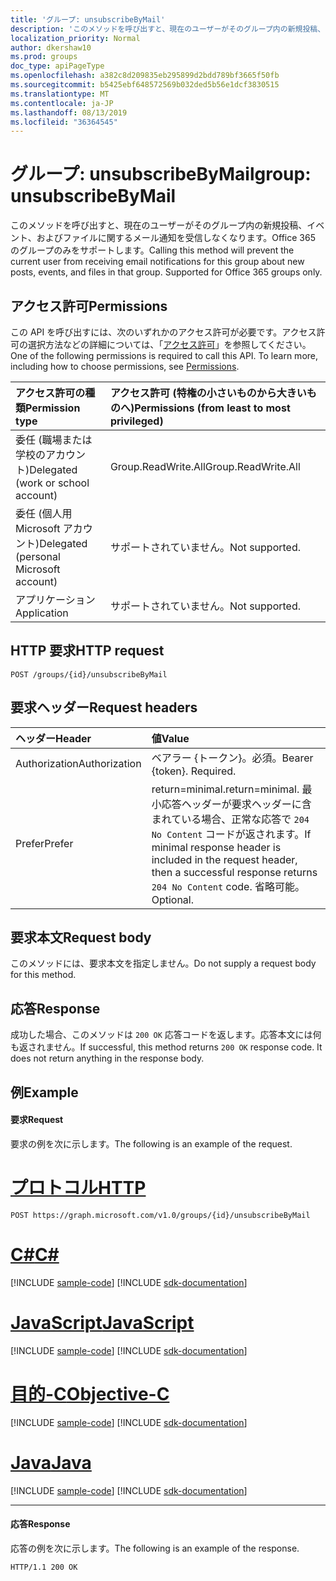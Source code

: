 ```yaml
---
title: 'グループ: unsubscribeByMail'
description: 'このメソッドを呼び出すと、現在のユーザーがそのグループ内の新規投稿、イベント、およびファイルに関するメール通知を受信しなくなります。Office 365 のグループのみをサポートします。 '
localization_priority: Normal
author: dkershaw10
ms.prod: groups
doc_type: apiPageType
ms.openlocfilehash: a382c8d209835eb295899d2bdd789bf3665f50fb
ms.sourcegitcommit: b5425ebf648572569b032ded5b56e1dcf3830515
ms.translationtype: MT
ms.contentlocale: ja-JP
ms.lasthandoff: 08/13/2019
ms.locfileid: "36364545"
---
```

# <a name="group-unsubscribebymail"></a><span data-ttu-id="c921b-104">グループ: unsubscribeByMail</span><span class="sxs-lookup"><span data-stu-id="c921b-104">group: unsubscribeByMail</span></span>
<span data-ttu-id="c921b-p102">このメソッドを呼び出すと、現在のユーザーがそのグループ内の新規投稿、イベント、およびファイルに関するメール通知を受信しなくなります。Office 365 のグループのみをサポートします。</span><span class="sxs-lookup"><span data-stu-id="c921b-p102">Calling this method will prevent the current user from receiving email notifications for this group about new posts, events, and files in that group. Supported for Office 365 groups only.</span></span> 

## <a name="permissions"></a><span data-ttu-id="c921b-107">アクセス許可</span><span class="sxs-lookup"><span data-stu-id="c921b-107">Permissions</span></span>
<span data-ttu-id="c921b-p103">この API を呼び出すには、次のいずれかのアクセス許可が必要です。アクセス許可の選択方法などの詳細については、「[アクセス許可](/graph/permissions-reference)」を参照してください。</span><span class="sxs-lookup"><span data-stu-id="c921b-p103">One of the following permissions is required to call this API. To learn more, including how to choose permissions, see [Permissions](/graph/permissions-reference).</span></span>

|<span data-ttu-id="c921b-110">アクセス許可の種類</span><span class="sxs-lookup"><span data-stu-id="c921b-110">Permission type</span></span>      | <span data-ttu-id="c921b-111">アクセス許可 (特権の小さいものから大きいものへ)</span><span class="sxs-lookup"><span data-stu-id="c921b-111">Permissions (from least to most privileged)</span></span>              |
|:--------------------|:---------------------------------------------------------|
|<span data-ttu-id="c921b-112">委任 (職場または学校のアカウント)</span><span class="sxs-lookup"><span data-stu-id="c921b-112">Delegated (work or school account)</span></span> | <span data-ttu-id="c921b-113">Group.ReadWrite.All</span><span class="sxs-lookup"><span data-stu-id="c921b-113">Group.ReadWrite.All</span></span>    |
|<span data-ttu-id="c921b-114">委任 (個人用 Microsoft アカウント)</span><span class="sxs-lookup"><span data-stu-id="c921b-114">Delegated (personal Microsoft account)</span></span> | <span data-ttu-id="c921b-115">サポートされていません。</span><span class="sxs-lookup"><span data-stu-id="c921b-115">Not supported.</span></span>    |
|<span data-ttu-id="c921b-116">アプリケーション</span><span class="sxs-lookup"><span data-stu-id="c921b-116">Application</span></span> | <span data-ttu-id="c921b-117">サポートされていません。</span><span class="sxs-lookup"><span data-stu-id="c921b-117">Not supported.</span></span> |

## <a name="http-request"></a><span data-ttu-id="c921b-118">HTTP 要求</span><span class="sxs-lookup"><span data-stu-id="c921b-118">HTTP request</span></span>
<!-- { "blockType": "ignored" } -->
```http
POST /groups/{id}/unsubscribeByMail
```
## <a name="request-headers"></a><span data-ttu-id="c921b-119">要求ヘッダー</span><span class="sxs-lookup"><span data-stu-id="c921b-119">Request headers</span></span>
| <span data-ttu-id="c921b-120">ヘッダー</span><span class="sxs-lookup"><span data-stu-id="c921b-120">Header</span></span>       | <span data-ttu-id="c921b-121">値</span><span class="sxs-lookup"><span data-stu-id="c921b-121">Value</span></span> |
|:---------------|:--------|
| <span data-ttu-id="c921b-122">Authorization</span><span class="sxs-lookup"><span data-stu-id="c921b-122">Authorization</span></span>  | <span data-ttu-id="c921b-p104">ベアラー {トークン}。必須。</span><span class="sxs-lookup"><span data-stu-id="c921b-p104">Bearer {token}. Required.</span></span>  |
| <span data-ttu-id="c921b-125">Prefer</span><span class="sxs-lookup"><span data-stu-id="c921b-125">Prefer</span></span> | <span data-ttu-id="c921b-126">return=minimal.</span><span class="sxs-lookup"><span data-stu-id="c921b-126">return=minimal.</span></span> <span data-ttu-id="c921b-127">最小応答ヘッダーが要求ヘッダーに含まれている場合、正常な応答で `204 No Content` コードが返されます。</span><span class="sxs-lookup"><span data-stu-id="c921b-127">If minimal response header is included in the request header, then a successful response returns `204 No Content` code.</span></span> <span data-ttu-id="c921b-128">省略可能。</span><span class="sxs-lookup"><span data-stu-id="c921b-128">Optional.</span></span>  | 

## <a name="request-body"></a><span data-ttu-id="c921b-129">要求本文</span><span class="sxs-lookup"><span data-stu-id="c921b-129">Request body</span></span>
<span data-ttu-id="c921b-130">このメソッドには、要求本文を指定しません。</span><span class="sxs-lookup"><span data-stu-id="c921b-130">Do not supply a request body for this method.</span></span>

## <a name="response"></a><span data-ttu-id="c921b-131">応答</span><span class="sxs-lookup"><span data-stu-id="c921b-131">Response</span></span>
<span data-ttu-id="c921b-p106">成功した場合、このメソッドは `200 OK` 応答コードを返します。応答本文には何も返されません。</span><span class="sxs-lookup"><span data-stu-id="c921b-p106">If successful, this method returns `200 OK` response code. It does not return anything in the response body.</span></span>

## <a name="example"></a><span data-ttu-id="c921b-134">例</span><span class="sxs-lookup"><span data-stu-id="c921b-134">Example</span></span>
#### <a name="request"></a><span data-ttu-id="c921b-135">要求</span><span class="sxs-lookup"><span data-stu-id="c921b-135">Request</span></span>
<span data-ttu-id="c921b-136">要求の例を次に示します。</span><span class="sxs-lookup"><span data-stu-id="c921b-136">The following is an example of the request.</span></span>

# <a name="httptabhttp"></a>[<span data-ttu-id="c921b-137">プロトコル</span><span class="sxs-lookup"><span data-stu-id="c921b-137">HTTP</span></span>](#tab/http)
<!-- {
  "blockType": "request",
  "name": "group_unsubscribebymail"
}-->
```http
POST https://graph.microsoft.com/v1.0/groups/{id}/unsubscribeByMail
```
# <a name="ctabcsharp"></a>[<span data-ttu-id="c921b-138">C#</span><span class="sxs-lookup"><span data-stu-id="c921b-138">C#</span></span>](#tab/csharp)
[!INCLUDE [sample-code](../includes/snippets/csharp/group-unsubscribebymail-csharp-snippets.md)]
[!INCLUDE [sdk-documentation](../includes/snippets/snippets-sdk-documentation-link.md)]

# <a name="javascripttabjavascript"></a>[<span data-ttu-id="c921b-139">JavaScript</span><span class="sxs-lookup"><span data-stu-id="c921b-139">JavaScript</span></span>](#tab/javascript)
[!INCLUDE [sample-code](../includes/snippets/javascript/group-unsubscribebymail-javascript-snippets.md)]
[!INCLUDE [sdk-documentation](../includes/snippets/snippets-sdk-documentation-link.md)]

# <a name="objective-ctabobjc"></a>[<span data-ttu-id="c921b-140">目的-C</span><span class="sxs-lookup"><span data-stu-id="c921b-140">Objective-C</span></span>](#tab/objc)
[!INCLUDE [sample-code](../includes/snippets/objc/group-unsubscribebymail-objc-snippets.md)]
[!INCLUDE [sdk-documentation](../includes/snippets/snippets-sdk-documentation-link.md)]

# <a name="javatabjava"></a>[<span data-ttu-id="c921b-141">Java</span><span class="sxs-lookup"><span data-stu-id="c921b-141">Java</span></span>](#tab/java)
[!INCLUDE [sample-code](../includes/snippets/java/group-unsubscribebymail-java-snippets.md)]
[!INCLUDE [sdk-documentation](../includes/snippets/snippets-sdk-documentation-link.md)]

---


#### <a name="response"></a><span data-ttu-id="c921b-142">応答</span><span class="sxs-lookup"><span data-stu-id="c921b-142">Response</span></span>
<span data-ttu-id="c921b-143">応答の例を次に示します。</span><span class="sxs-lookup"><span data-stu-id="c921b-143">The following is an example of the response.</span></span> 
<!-- {
  "blockType": "response",
  "truncated": true
} -->
```http
HTTP/1.1 200 OK
```

<!-- uuid: 8fcb5dbc-d5aa-4681-8e31-b001d5168d79
2015-10-25 14:57:30 UTC -->
<!-- {
  "type": "#page.annotation",
  "description": "group: unsubscribeByMail",
  "keywords": "",
  "section": "documentation",
  "tocPath": "",
  "suppressions": [
  ]
}-->
